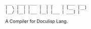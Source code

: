<!--
(dl
    (section-meta
        (title Doculisp)
        (author jason-kerney)
        (include
            (Resources ./other.md)
            (CLI ./cli.md)
            (*Next ./next.md)
            (*Language ../../../lang/docs/readme/_main.md)
            (*Project ../../../lang/docs/prj/_main.dlisp)
        )
    )
)
-->

```
___  ____ ____ _  _ _    _ ____ ___
|  \ |  | |    |  | |    | [__  |__]
|__/ |__| |___ |__| |___ | ___] |
```

A Compiler for Doculisp Lang.

<!--
(dl
    (content
        (toc
            (label Table of Contents)
            (style numbered-labeled)
        )
    )
)
-->
